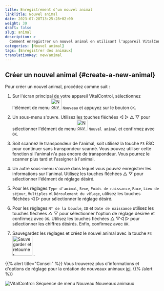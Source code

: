 ```yaml
---
title: Enregistrement d'un nouvel animal
linkTitle: Nouvel animal
date: 2023-07-28T13:25:28+02:00
weight: 30
draft: false
slug: animal
description: >
  Comment enregistrer un nouvel animal en utilisant l'appareil VitalControl.
categories: [Nouvel animal]
tags: [Enregistrer des animaux]
translationKey: new/animal
---
```

## Créer un nouvel animal {#create-a-new-animal}

Pour créer un nouvel animal, procédez comme suit :

1. Sur l'écran principal de votre appareil VitalControl, sélectionnez l'élément de menu <img src="/icons/main/new-animal.svg" width="35" align="bottom" alt="Nouvel animal" /> `Nouveau` et appuyez sur le bouton `OK`.

2. Un sous-menu s'ouvre. Utilisez les touches fléchées ◁ ▷ △ ▽ pour sélectionner l'élément de menu <img src="/icons/main/new-animal.svg" width="35" align="bottom" alt="Nouvel animal" /> `Nouvel animal` et confirmez avec `OK`.

3. Soit scannez le transpondeur de l'animal, soit utilisez la touche `F3` ESC pour continuer sans transpondeur scanné. Vous pouvez utiliser cette fonction si l'animal n'a pas encore de transpondeur. Vous pourrez le scanner plus tard et l'assigner à l'animal.

4. Un autre sous-menu s'ouvre dans lequel vous pouvez enregistrer les informations sur l'animal. Utilisez les touches fléchées △ ▽ pour sélectionner l'élément de réglage désiré.

5. Pour les réglages `Type d'animal`, `Sexe`, `Poids de naissance`, `Race`, `Lieu de séjour`, `Multiples` et  `Déroulement du vêlage`, utilisez les touches fléchées ◁ ▷ pour sélectionner le réglage désiré.

6. Pour les réglages `N° de la boucle`, `ID` et `Date de naissance` utilisez les touches fléchées △ ▽ pour sélectionner l'option de réglage désirée et confirmez avec `OK`. Utilisez les touches fléchées △ ▽◁ ▷ pour sélectionner les chiffres désirés. Enfin, confirmez avec `OK`.

7. Sauvegardez les réglages et créez le nouvel animal avec la touche `F3` &nbsp;<img src="/icons/footer/save_exit.svg" width="65" align="bottom" alt="Sauvegarder et retourner" />&nbsp;.

{{% alert title="Conseil" %}}
Vous trouverez plus d'informations et d'options de réglage pour la création de nouveaux animaux [ici](../../settings/animal-registration/).
{{% /alert %}}

   ![VitalControl: Séquence de menu Nouveau Nouveaux animaux](../images/new.png "Créer un nouvel animal")
